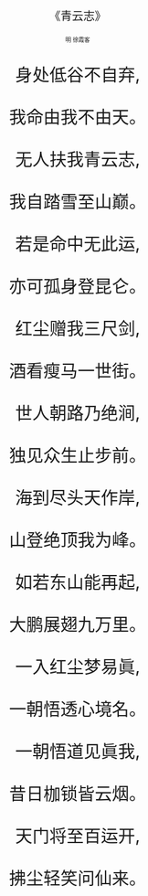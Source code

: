 <p style="text-align:center; font-size:20px">《青云志》</p > 
<p style="text-align:center; font-size:10px">明 徐霞客</p > 
<p style="text-align:center; font-size:30px">身处低谷不自弃,</p >
<p style="text-align:center; font-size:30px">我命由我不由天。</p > 
<p style="text-align:center; font-size:30px">无人扶我青云志,</p >
<p style="text-align:center; font-size:30px">我自踏雪至山巅。</p >
<p style="text-align:center; font-size:30px">若是命中无此运,</p >
<p style="text-align:center; font-size:30px">亦可孤身登昆仑。</p > 
<p style="text-align:center; font-size:30px">红尘赠我三尺剑,</p >
<p style="text-align:center; font-size:30px">酒看瘦马一世街。</p > 
<p style="text-align:center; font-size:30px">世人朝路乃绝涧,</p >
<p style="text-align:center; font-size:30px">独见众生止步前。</p > 
<p style="text-align:center; font-size:30px">海到尽头天作岸,</p >
<p style="text-align:center; font-size:30px">山登绝顶我为峰。</p > 
<p style="text-align:center; font-size:30px">如若东山能再起,</p >
<p style="text-align:center; font-size:30px">大鹏展翅九万里。</p > 
<p style="text-align:center; font-size:30px">一入红尘梦易眞,</p >
<p style="text-align:center; font-size:30px">一朝悟透心境名。</p > 
<p style="text-align:center; font-size:30px">一朝悟道见眞我,</p >
<p style="text-align:center; font-size:30px">昔日枷锁皆云烟。</p > 
<p style="text-align:center; font-size:30px">天门将至百运开,</p >
<p style="text-align:center; font-size:30px">拂尘轻笑问仙来。</p >
